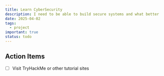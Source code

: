 ```yaml
---
title: Learn CyberSecurity
description: I need to be able to build secure systems and what better way than to learn most common exploits?
date: 2025-04-02
tags:
  - project
important: true
status: todo
---
```


## Action Items

- [ ] Visit TryHackMe or other tutorial sites
